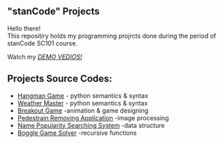 ## "stanCode" Projects
Hello there!\
This repositiry holds my programming projrcts done during the period of stanCode SC101 course.

Watch my *[DEMO VEDIOS!](https://drive.google.com/drive/folders/1Gi3bn9qPW_gR0ISyGzVPLd5Bztdvd7rF?fbclid=IwAR36BW3v_bHn-Idsh-0_ROSWLwrXOzoervZId25OOzH2LX4b6FCGDfULdDg)*

## Projects Source Codes:
  - [Hangman Game](https://github.com/tyw4622/sc-project/blob/main/stanCode_projects/hang_man_game/hangman.py)
           - python semantics & syntax
  - [Weather Master]()
           - python semantics & syntax
  - [Breakout Game](https://github.com/tyw4622/sc-project/blob/main/stanCode_projects/break_out_game/breakout.py)
    -animation & game designing
  - [Pedestrain Removing Application](https://github.com/tyw4622/sc-project/blob/main/stanCode_projects/my_photoshop/stanCodoshop.py)
    -image processing
  - [Name Popularity Searching System](https://github.com/tyw4622/sc-project/blob/main/stanCode_projects/name_searching_system/babygraphics.py)
    -data structure
  - [Boggle Game Solver](https://github.com/tyw4622/sc-project/blob/main/stanCode_projects/boggle_solver/boggle.py)
    -recursive functions
      

  

  

  

  
